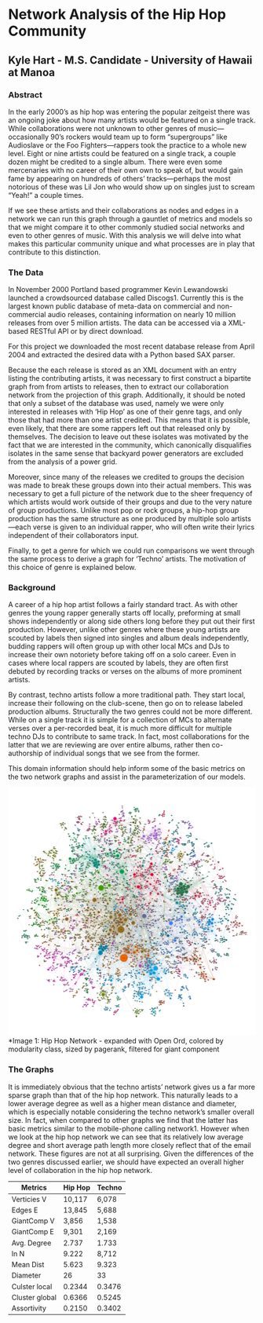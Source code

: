# **Network Analysis of the Hip Hop Community**

## Kyle Hart - M.S. Candidate - University of Hawaii at Manoa

### Abstract

In the early 2000’s as hip hop was entering the popular zeitgeist there was an ongoing joke about how many artists would be featured on a single track. While collaborations were not unknown to other genres of music—occasionally 90’s rockers would team up to form “supergroups” like Audioslave or the Foo Fighters—rappers took the practice to a whole new level. Eight or nine artists could be featured on a single track, a couple dozen might be credited to a single album. There were even some mercenaries with no career of their own own to speak of, but would gain fame by appearing on hundreds of others’ tracks—perhaps the most notorious of these was Lil Jon  who would show up on singles just to scream “Yeah!” a couple times. 
    
If we see these artists and their collaborations as nodes and edges in a network we can run this graph through a gauntlet of metrics and models so that we might compare it to other commonly studied social networks and even to other genres of music. With this analysis we will delve into what makes this particular community unique and what processes are in play that contribute to this distinction.
    
### The Data

In November 2000 Portland based programmer Kevin Lewandowski launched a crowdsourced database called Discogs1. Currently this is the largest known public database of meta-data on commercial and non-commercial audio releases, containing information on nearly 10 million releases from over 5 million artists. The data can be accessed via a XML-based RESTful API or by direct download. 
    
For this project we downloaded the most recent database release from April 2004 and extracted the desired data with a Python based SAX parser. 

Because the each release is stored as an XML document with an entry listing the contributing artists, it was necessary to first construct a bipartite graph from from artists to releases, then to extract our collaboration network from the projection of this graph. Additionally, it should be noted that only a subset of the database was used, namely we were only interested in releases with ‘Hip Hop’ as one of their genre tags, and only those that had more than one artist credited. This means that it is possible, even likely, that there are some rappers left out that released only by themselves. The decision to leave out these isolates was motivated by the fact that we are interested in the community, which canonically disqualifies isolates in the same sense that backyard power generators are excluded from the analysis of a power grid. 
    
Moreover, since many of the releases we credited to groups the decision was made to break these groups down into their actual members. This was necessary to get a full picture of the network due to the sheer frequency of which artists would work outside of their groups and due to the very nature of group productions. Unlike most pop or rock groups, a hip-hop group production has the same structure as one produced by multiple solo artists—each verse is given to an individual rapper, who will often write their lyrics independent of their collaborators input. 
    
Finally, to get a genre for which we could run comparisons we went through the same process to derive a graph for ‘Techno’ artists. The motivation of this choice of genre is explained below. 
    
### Background

A career of a hip hop artist follows a fairly standard tract. As with other genres the young rapper generally starts off locally, preforming at small shows independently or along side others long before they put out their first production. However, unlike other genres where these young artists are scouted by labels then signed into singles and album deals independently, budding rappers will often group up with other local MCs and DJs to increase their own notoriety before taking off on a solo career. Even in cases where local rappers are scouted by labels, they are often first debuted by recording tracks or verses on the albums of more prominent artists. 
    
By contrast, techno artists follow a more traditional path. They start local, increase their following on the club-scene, then go on to release labeled production albums. Structurally the two genres could not be more different. While on a single track it is simple for a collection of MCs to alternate verses over a per-recorded beat, it is much more difficult for multiple techno DJs to contribute to same track. In fact, most collaborations for the latter that we are reviewing are over entire albums, rather then co-authorship of individual songs that we see from the former.
    
This domain information should help inform some of the basic metrics on the two network graphs and assist in the parameterization of our models.
    
![](https://raw.githubusercontent.com/gonzodeveloper/netsci_hiphop/master/imgs/hip_hop_full.png)
*Image 1: Hip Hop Network - expanded with Open Ord, colored by modularity class, sized by pagerank, filtered for giant component

### The Graphs

It is immediately obvious that the techno artists’ network gives us a far more sparse graph than that of the hip hop network. This naturally leads to a lower average degree as well as a higher mean distance and diameter, which is especially notable considering the techno network’s smaller overall size. In fact, when compared to other graphs we find that the latter has basic metrics similar to the mobile-phone calling network1.  However when we look at the hip hop network we can see that its relatively low average degree and short average path length more closely reflect that of the email network. These figures are not at all surprising. Given the differences of the two genres discussed earlier, we should have expected an overall higher level of collaboration in the hip hop network. 


|Metrics		|Hip Hop|Techno	|
|---			|---	|---	|
|Verticies V	|10,117	|6,078 	|
|Edges	E		|13,845 |5,688 	|
|GiantComp V	|3,856 	|1,538 	|
|GiantComp E 	|9,301	|2,169  |
|Avg. Degree	|2.737  |1.733	|
|ln N			|9.222  |8,712	|
|Mean Dist		|5.623  |9.323	|
|Diameter		|26		|33		|
|Culster local	|0.2344	|0.3476	|
|Cluster global	|0.6366	|0.5245	|
|Assortivity	|0.2150	|0.3402	|



